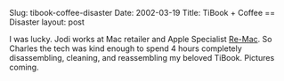 Slug: tibook-coffee-disaster
Date: 2002-03-19
Title: TiBook + Coffee == Disaster
layout: post

I was lucky. Jodi works at Mac retailer and Apple Specialist <a href="http://www.re-mac.com">Re-Mac</a>. So Charles the tech was kind enough to spend 4 hours completely disassembling, cleaning, and reassembling my beloved TiBook. Pictures coming.
